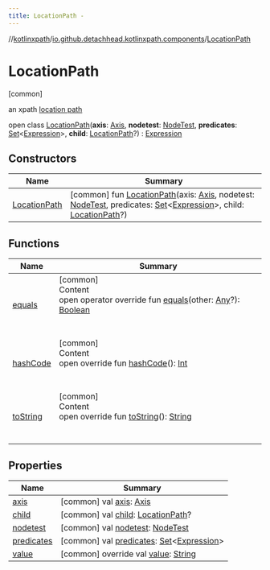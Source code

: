 ```yaml
---
title: LocationPath -
---
```

//[kotlinxpath](../../index.md)/[io.github.detachhead.kotlinxpath.components](../index.md)/[LocationPath](index.md)



# LocationPath  
 [common] 

an xpath [location path](https://en.wikipedia.org/wiki/XPath#Syntax_and_semantics_(XPath_1.0))

open class [LocationPath](index.md)(**axis**: [Axis](../-axis/index.md), **nodetest**: [NodeTest](../-node-test/index.md), **predicates**: [Set](https://kotlinlang.org/api/latest/jvm/stdlib/kotlin.collections/-set/index.html)<[Expression](../-expression/index.md)>, **child**: [LocationPath](index.md)?) : [Expression](../-expression/index.md)   


## Constructors  
  
|  Name|  Summary| 
|---|---|
| [LocationPath](-location-path.md)|  [common] fun [LocationPath](-location-path.md)(axis: [Axis](../-axis/index.md), nodetest: [NodeTest](../-node-test/index.md), predicates: [Set](https://kotlinlang.org/api/latest/jvm/stdlib/kotlin.collections/-set/index.html)<[Expression](../-expression/index.md)>, child: [LocationPath](index.md)?)   <br>


## Functions  
  
|  Name|  Summary| 
|---|---|
| [equals](../-operator/index.md#kotlin/Any/equals/#kotlin.Any?/PointingToDeclaration/)| [common]  <br>Content  <br>open operator override fun [equals](../-operator/index.md#kotlin/Any/equals/#kotlin.Any?/PointingToDeclaration/)(other: [Any](https://kotlinlang.org/api/latest/jvm/stdlib/kotlin/-any/index.html)?): [Boolean](https://kotlinlang.org/api/latest/jvm/stdlib/kotlin/-boolean/index.html)  <br><br><br>
| [hashCode](../-operator/index.md#kotlin/Any/hashCode/#/PointingToDeclaration/)| [common]  <br>Content  <br>open override fun [hashCode](../-operator/index.md#kotlin/Any/hashCode/#/PointingToDeclaration/)(): [Int](https://kotlinlang.org/api/latest/jvm/stdlib/kotlin/-int/index.html)  <br><br><br>
| [toString](../-expression/to-string.md)| [common]  <br>Content  <br>open override fun [toString](../-expression/to-string.md)(): [String](https://kotlinlang.org/api/latest/jvm/stdlib/kotlin/-string/index.html)  <br><br><br>


## Properties  
  
|  Name|  Summary| 
|---|---|
| [axis](index.md#io.github.detachhead.kotlinxpath.components/LocationPath/axis/#/PointingToDeclaration/)|  [common] val [axis](index.md#io.github.detachhead.kotlinxpath.components/LocationPath/axis/#/PointingToDeclaration/): [Axis](../-axis/index.md)   <br>
| [child](index.md#io.github.detachhead.kotlinxpath.components/LocationPath/child/#/PointingToDeclaration/)|  [common] val [child](index.md#io.github.detachhead.kotlinxpath.components/LocationPath/child/#/PointingToDeclaration/): [LocationPath](index.md)?   <br>
| [nodetest](index.md#io.github.detachhead.kotlinxpath.components/LocationPath/nodetest/#/PointingToDeclaration/)|  [common] val [nodetest](index.md#io.github.detachhead.kotlinxpath.components/LocationPath/nodetest/#/PointingToDeclaration/): [NodeTest](../-node-test/index.md)   <br>
| [predicates](index.md#io.github.detachhead.kotlinxpath.components/LocationPath/predicates/#/PointingToDeclaration/)|  [common] val [predicates](index.md#io.github.detachhead.kotlinxpath.components/LocationPath/predicates/#/PointingToDeclaration/): [Set](https://kotlinlang.org/api/latest/jvm/stdlib/kotlin.collections/-set/index.html)<[Expression](../-expression/index.md)>   <br>
| [value](index.md#io.github.detachhead.kotlinxpath.components/LocationPath/value/#/PointingToDeclaration/)|  [common] override val [value](index.md#io.github.detachhead.kotlinxpath.components/LocationPath/value/#/PointingToDeclaration/): [String](https://kotlinlang.org/api/latest/jvm/stdlib/kotlin/-string/index.html)   <br>

